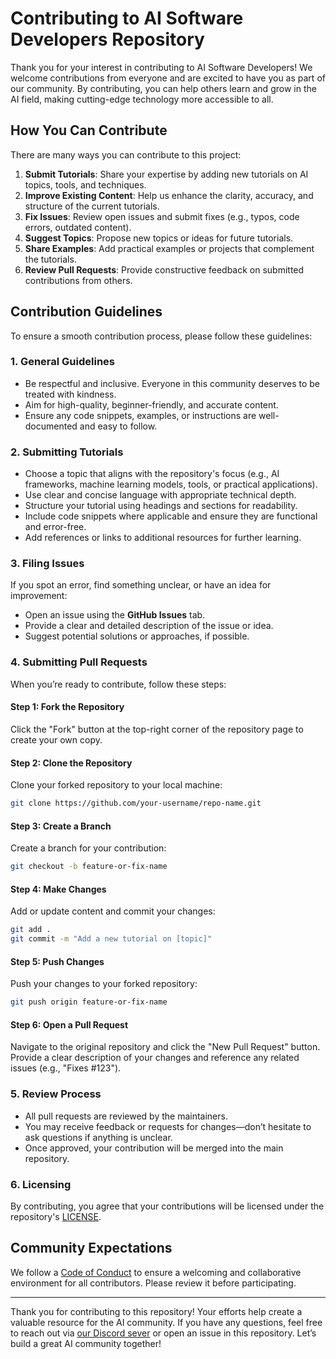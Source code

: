 # Contributing to AI Software Developers Repository

Thank you for your interest in contributing to AI Software Developers! We welcome contributions from everyone and are excited to have you as part of our community. By contributing, you can help others learn and grow in the AI field, making cutting-edge technology more accessible to all.

## How You Can Contribute

There are many ways you can contribute to this project:

1. **Submit Tutorials**: Share your expertise by adding new tutorials on AI topics, tools, and techniques.
2. **Improve Existing Content**: Help us enhance the clarity, accuracy, and structure of the current tutorials.
3. **Fix Issues**: Review open issues and submit fixes (e.g., typos, code errors, outdated content).
4. **Suggest Topics**: Propose new topics or ideas for future tutorials.
5. **Share Examples**: Add practical examples or projects that complement the tutorials.
6. **Review Pull Requests**: Provide constructive feedback on submitted contributions from others.

## Contribution Guidelines

To ensure a smooth contribution process, please follow these guidelines:

### 1. General Guidelines

- Be respectful and inclusive. Everyone in this community deserves to be treated with kindness.
- Aim for high-quality, beginner-friendly, and accurate content.
- Ensure any code snippets, examples, or instructions are well-documented and easy to follow.

### 2. Submitting Tutorials

- Choose a topic that aligns with the repository's focus (e.g., AI frameworks, machine learning models, tools, or practical applications).
- Use clear and concise language with appropriate technical depth.
- Structure your tutorial using headings and sections for readability.
- Include code snippets where applicable and ensure they are functional and error-free.
- Add references or links to additional resources for further learning.

### 3. Filing Issues

If you spot an error, find something unclear, or have an idea for improvement:

- Open an issue using the **GitHub Issues** tab.
- Provide a clear and detailed description of the issue or idea.
- Suggest potential solutions or approaches, if possible.

### 4. Submitting Pull Requests

When you’re ready to contribute, follow these steps:

#### Step 1: Fork the Repository

Click the "Fork" button at the top-right corner of the repository page to create your own copy.

#### Step 2: Clone the Repository

Clone your forked repository to your local machine:

```bash
git clone https://github.com/your-username/repo-name.git
```

#### Step 3: Create a Branch

Create a branch for your contribution:

```bash
git checkout -b feature-or-fix-name
```

#### Step 4: Make Changes

Add or update content and commit your changes:

```bash
git add .
git commit -m "Add a new tutorial on [topic]"
```

#### Step 5: Push Changes

Push your changes to your forked repository:

```bash
git push origin feature-or-fix-name
```

#### Step 6: Open a Pull Request

Navigate to the original repository and click the "New Pull Request" button. Provide a clear description of your changes and reference any related issues (e.g., "Fixes #123").

### 5. Review Process

- All pull requests are reviewed by the maintainers.
- You may receive feedback or requests for changes—don’t hesitate to ask questions if anything is unclear.
- Once approved, your contribution will be merged into the main repository.

### 6. Licensing

By contributing, you agree that your contributions will be licensed under the repository's [LICENSE](LICENSE).

## Community Expectations

We follow a [Code of Conduct](CODE_OF_CONDUCT.md) to ensure a welcoming and collaborative environment for all contributors. Please review it before participating.

---

Thank you for contributing to this repository! Your efforts help create a valuable resource for the AI community. If you have any questions, feel free to reach out via [our Discord sever](https://discord.gg/eQXBaCvTA9) or open an issue in this repository. Let’s build a great AI community together!
